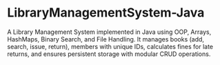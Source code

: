 # LibraryManagementSystem-Java
A Library Management System implemented in Java using OOP, Arrays, HashMaps, Binary Search, and File Handling.  It manages books (add, search, issue, return), members with unique IDs, calculates fines for late returns,  and ensures persistent storage with modular CRUD operations.
